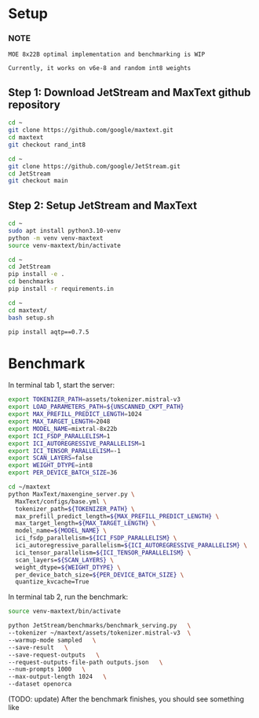 # Setup
### NOTE 
```
MOE 8x22B optimal implementation and benchmarking is WIP

Currently, it works on v6e-8 and random int8 weights
```


## Step 1: Download JetStream and MaxText github repository
```bash
cd ~
git clone https://github.com/google/maxtext.git
cd maxtext
git checkout rand_int8

cd ~
git clone https://github.com/google/JetStream.git
cd JetStream
git checkout main
```

## Step 2: Setup JetStream and MaxText
```bash
cd ~
sudo apt install python3.10-venv
python -m venv venv-maxtext
source venv-maxtext/bin/activate

cd ~
cd JetStream
pip install -e .
cd benchmarks
pip install -r requirements.in

cd ~
cd maxtext/
bash setup.sh

pip install aqtp==0.7.5

```

# Benchmark

In terminal tab 1, start the server:
```bash
export TOKENIZER_PATH=assets/tokenizer.mistral-v3
export LOAD_PARAMETERS_PATH=${UNSCANNED_CKPT_PATH}
export MAX_PREFILL_PREDICT_LENGTH=1024
export MAX_TARGET_LENGTH=2048
export MODEL_NAME=mixtral-8x22b
export ICI_FSDP_PARALLELISM=1
export ICI_AUTOREGRESSIVE_PARALLELISM=1
export ICI_TENSOR_PARALLELISM=-1
export SCAN_LAYERS=false
export WEIGHT_DTYPE=int8
export PER_DEVICE_BATCH_SIZE=36

cd ~/maxtext
python MaxText/maxengine_server.py \
  MaxText/configs/base.yml \
  tokenizer_path=${TOKENIZER_PATH} \
  max_prefill_predict_length=${MAX_PREFILL_PREDICT_LENGTH} \
  max_target_length=${MAX_TARGET_LENGTH} \
  model_name=${MODEL_NAME} \
  ici_fsdp_parallelism=${ICI_FSDP_PARALLELISM} \
  ici_autoregressive_parallelism=${ICI_AUTOREGRESSIVE_PARALLELISM} \
  ici_tensor_parallelism=${ICI_TENSOR_PARALLELISM} \
  scan_layers=${SCAN_LAYERS} \
  weight_dtype=${WEIGHT_DTYPE} \
  per_device_batch_size=${PER_DEVICE_BATCH_SIZE} \
  quantize_kvcache=True
```

In terminal tab 2, run the benchmark:
```bash
source venv-maxtext/bin/activate

python JetStream/benchmarks/benchmark_serving.py   \
--tokenizer ~/maxtext/assets/tokenizer.mistral-v3  \
--warmup-mode sampled   \
--save-result   \
--save-request-outputs   \
--request-outputs-file-path outputs.json   \
--num-prompts 1000   \
--max-output-length 1024   \
--dataset openorca
```

(TODO: update) After the benchmark finishes, you should see something like 
```bash

```
